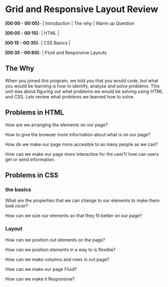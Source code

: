 # Grid and Responsive Layout Review

**[00:00 - 00:05]**- | Introduction | The why | Warm up Question

**[00:05 - 00:15]**- | HTML | 

**[00:15 - 00:35]**- |  CSS Basics |

**[00:35 - 00:60]**- | Fluid and Responsive Layouts

## The Why

When you joined this program, we told you that you would code, but what you would be learning is how to identify, analyze and solve problems. This unit was about figuring out what problems we would be solving using HTML and CSS. Lets review what problems we learned how to solve.

## Problems in HTML

How are we arranging the elements on our page?

How to give the browser more information about what is on our page?

How do we make our page more accesible to as many people as we can?

How can we make our page more interactive for the user?/ how can users get or send information.

## Problems in CSS

### the basics

What are the properties that we can change to our elements to make them look nicer?

How can we size our elements so that they fit better on our page?

### Layout

How can we position out elements on the page?

How can we position elements in a way to is flexible?

How can we make columns and rows in out page?

How can we make our page Fluid?

How can we make it Responsive?



